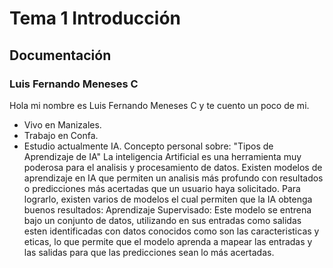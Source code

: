 # Tema 1 Introducción
## Documentación
### Luis Fernando Meneses C

Hola mi nombre es Luis Fernando Meneses C y te cuento un poco de mi.
* Vivo en Manizales.
* Trabajo en Confa.
* Estudio actualmente IA.
Concepto personal sobre: "Tipos de Aprendizaje de IA"
La inteligencia Artificial es una herramienta muy poderosa para el analisis y procesamiento de datos. Existen modelos de aprendizaje en IA que permiten un analisis más profundo con resultados o predicciones más acertadas que un usuario haya solicitado. Para lograrlo, existen varios de modelos el cual permiten que la IA obtenga buenos resultados:
Aprendizaje Supervisado:
Este modelo se entrena bajo un conjunto de datos, utilizando en sus entradas como salidas esten identificadas con datos conocidos como son las caracteristicas y eticas, lo que permite que el modelo aprenda a mapear las entradas y las salidas para que las predicciones sean lo más acertadas.
